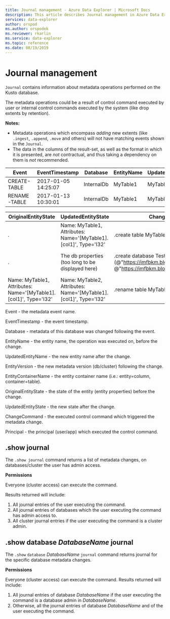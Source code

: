 ```yaml
---
title: Journal management - Azure Data Explorer | Microsoft Docs
description: This article describes Journal management in Azure Data Explorer.
services: data-explorer
author: orspod
ms.author: orspodek
ms.reviewer: rkarlin
ms.service: data-explorer
ms.topic: reference
ms.date: 08/19/2019
---
```

# Journal management

 `Journal` contains information about metadata operations performed on the Kusto database.

The metadata operations could be a result of control command executed by user or internal control commands executed by the system (like drop extents by retention).

**Notes:**

- Metadata operations which encompass *adding* new extents (like `.ingest`, `.append`, `.move` and others) will not have matching events shown in the `Journal`.
- The data in the columns of the result-set, as well as the format in which it is presented, are *not* contractual, and thus taking a dependency on them is *not* recommended.

|Event        |EventTimestamp     |Database  |EntityName|UpdatedEntityName|EntityVersion|EntityContainerName|
|-------------|-------------------|----------|----------|-----------------|-------------|-------------------|
|CREATE-TABLE |2017-01-05 14:25:07|InternalDb|MyTable1  |MyTable1         |v7.0         |InternalDb         |
|RENAME-TABLE |2017-01-13 10:30:01|InternalDb|MyTable1  |MyTable2         |v8.0         |InternalDb         |  

|OriginalEntityState|UpdatedEntityState                                              |ChangeCommand                                                                                                          |Principal            |
|-------------------|----------------------------------------------------------------|-----------------------------------------------------------------------------------------------------------------------|---------------------|
|.           		|Name: MyTable1, Attributes: Name='[MyTable1].[col1]', Type='I32'|.create table MyTable1 (col1:int)                                                                                      |imike@fabrikam.com
|.          		|The db properties (too long to be displayed here)               |.create database TestDB persist (@"https://imfbkm.blob.core.windows.net/md", @"https://imfbkm.blob.core.windows.net/data")|AAD app id=76263cdb-abcd-545644e9c404
|Name: MyTable1, Attributes: Name='[MyTable1].[col1]', Type='I32'|Name: MyTable2, Attributes: Name='[MyTable1].[col1]', Type='I32'|.rename table MyTable1 to MyTable2|rdmik@fabrikam.com


Event - the metadata event name.

EventTimestamp - the event timestamp.

Database - metadata of this database was changed following the event.

EntityName - the entity name, the operation was executed on, before the change.

UpdatedEntityName - the new entity name after the change.

EntityVersion - the new metadata version (db/cluster) following the change.

EntityContainerName - the entity container name (i.e.: entity=column, container=table).

OriginalEntityState - the state of the entity (entity properties) before the change.

UpdatedEntityState - the new state after the change.

ChangeCommand - the executed control command which triggered the metadata change.

Principal - the principal (user/app) which executed the control command.
					
## .show journal

The `.show journal` command returns a list of metadata changes, on databases/cluster the user has admin access.

**Permissions**

Everyone (cluster access) can execute the command. 

Results returned will include: 
1. All journal entries of the user executing the command. 
2. All journal entries of databases which the user executing the command has admin access to. 
3. All cluster journal entries if the user executing the command is a cluster admin. 

## .show database *DatabaseName* journal 

The `.show` `database` *DatabaseName* `journal` command returns journal for the specific database metadata changes.

**Permissions**

Everyone (cluster access) can execute the command. Results returned will include: 
1. All journal entries of database *DatabaseName* if  the user executing the command is a database admin in *DatabaseName*. 
2. Otherwise, all the journal entries of database *DatabaseName* and of the user executing the command. 


